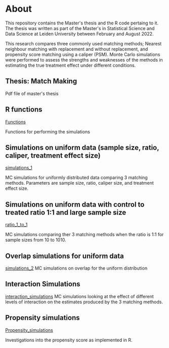 # About
This repository contains the Master's thesis and the R code pertaing to it. The thesis was written as part of the Master's in Statistical Science and Data Science at Leiden University between February and August $2022$.

This research compares three commonly used matching methods; Nearest neighbour matching with replacement and without replacement, and propensity score matching using a caliper (PSM). Monte Carlo simulations were performed to assess the strengths and weaknesses of the methods in estimating the true treatment effect under different conditions.


## Thesis: Match Making
Pdf file of master's thesis


## R functions 
[Functions](/matching_simulation_functions.R)

Functions for performing the simulations

## Simulations on uniform data (sample size, ratio, caliper, treatment effect size)
[simulations_1](https://github.com/laura-ruth/LJS_thesis/blob/main/simulations1.Rmd)

MC simulations for uniformly distributed data comparing 3 matching methods. Parameters are sample size, ratio, caliper size, and treatment effect size. 

## Simulations on uniform data with control to treated ratio 1:1 and large sample size 
[ratio_1_to_1](https://github.com/laura-ruth/LJS_thesis/blob/main/unif_large_n_ratio1.Rmd)

MC simulations comparing ther 3 matching methods when the ratio is 1:1 for sample sizes from 10 to 1010. 

## Overlap simulations for uniform data 
[simulations_2](/simulations2_overlap_uniform.Rmd)
MC simulations on overlap for the uniform distribution

## Interaction Simulations 
[interaction_simulations](https://github.com/laura-ruth/LJS_thesis/blob/main/Interaction_Simulations.Rmd)
MC simulations looking at the effect of different levels of interaction on the estimates produced by the 3 matching methods.

## Propensity simulations 
[Propensity_simulations](https://github.com/laura-ruth/LJS_thesis/blob/main/propensity%20_simulations.Rmd)

Investigations into the propensity score as implemented in R.
